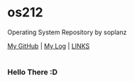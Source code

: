 # os212
Operating System Repository by soplanz

[My GitHub](https://github.com/Soplanz) | [My Log](https://github.com/Soplanz/os212/blob/master/TXT/mylog.txt) | [LINKS](/LINKS) 
<br>
<br>
### Hello There :D
